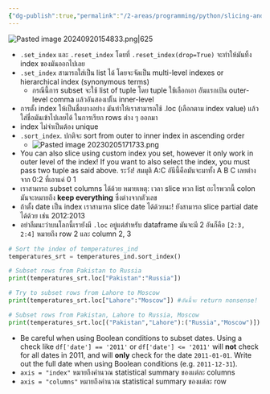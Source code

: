 ```yaml
---
{"dg-publish":true,"permalink":"/2-areas/programming/python/slicing-and-indexing-dataframe/","created":"2023-02-12T22:00:46.148+07:00","updated":"2025-09-22T22:54:21.914+07:00"}
---
```


![Pasted image 20240920154833.png|625](/img/user/3%20Resources/Attachment/Pasted%20image%2020240920154833.png)

- `.set_index` และ `.reset_index` โดยที่ `.reset_index(drop=True)` จะทำให้มันทิ้ง index ของมันออกไปเลย
- `.set_index` สามารถใส่เป็น list ได้ โดยจะจัดเป็น multi-level indexes or hierarchical index (synonymous terms)
	- กรณีนี้การ subset จะใช้ list of tuple โดย tuple ใช้เลือกเอา อันแรกเป้น outer-level comma แล้วอันสองเปเ็น inner-level
- การตั้ง index ให้เป็นชื่อบางอย่าง มันทำให้เราสามารถใช้ .loc (เลือกตาม index value) แล้วใส่ชื่อมันเข้าไปเลยได้ ในการเรียก rows ต่าง ๆ ออกมา
- index ไม่จำเป็นต้อง unique
- `.sort_index`. ปกติจะ sort from outer to inner index in ascending order
	- ![Pasted image 20230205171733.png](/img/user/3%20Resources/Attachment/Pasted%20image%2020230205171733.png)
- You can also slice using custom index you set, however it only work in outer level of the index! If you want to also select the index, you must pass two tuple as said above. ระวัง! สมมุติ A:C อันีนี้คือมันจะมาทั้ง A B C เลยต่างจาก 0:2 ที่เอาแค่ 0 1
- เราสามารถ subset columns ได้ด้วย หมายเหตุ: เวลา slice พวก list อะไรพวกนี้ colon มันจะหมายถึง **keep everything** ซึ่งต่างจากตัวเลข
- ถ้าตั้ง date เป็น index เราสามารถ slice date ได้ด้วยนะ! ยังสามารถ slice partial date ได้ด้วย เช่น 2012:2013
- อย่าลืมนะว่าบนโลกนี้เรายังมี `.loc` อยู่แต่สำหรับ dataframe  มันจะมี 2 อันก็คือ `[2:3, 2:4]` หมายถึง row 2 และ column 2, 3
``` python
# Sort the index of temperatures_ind
temperatures_srt = temperatures_ind.sort_index()

# Subset rows from Pakistan to Russia
print(temperatures_srt.loc["Pakistan":"Russia"])

# Try to subset rows from Lahore to Moscow
print(temperatures_srt.loc["Lahore":"Moscow"]) #อันนี้จะ return nonsense! เมื่อไหร่ก็ตามที่ต้องการจะ subset inner index จะต้องใส่เป็น tuple โดยอันแรกหมายถึง outer level

# Subset rows from Pakistan, Lahore to Russia, Moscow
print(temperatures_srt.loc[("Pakistan","Lahore"):("Russia","Moscow")])
```
- Be careful when using Boolean conditions to subset dates. Using a check like `df['date'] == '2011'` or `df['date'] <= '2011'` will **not** check for all dates in 2011, and will **only** check for the date `2011-01-01`. Write out the full date when using Boolean conditions (e.g. `2011-12-31`).
- `axis = "index"` หมายถึงคำนวณ statistical summary ของแต่ละ columns
- `axis = "columns"` หมายถึงคำนวณ statistical summary ของแต่ละ  row